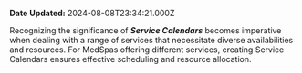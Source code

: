 **Date Updated:** 2024-08-08T23:34:21.000Z

Recognizing the significance of _**Service Calendars**_ becomes imperative when dealing with a range of services that necessitate diverse availabilities and resources. For MedSpas offering different services, creating Service Calendars ensures effective scheduling and resource allocation. 

  